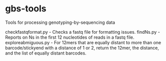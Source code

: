gbs-tools
=========

Tools for processing genotyping-by-sequencing data

checkfastqformat.py - Checks a fastq file for formatting issues.
findNs.py - Reports on Ns in the first 12 nucleotides of reads in a fastq file.
exploreabmiguous.py - For 12mers that are equally distant to more than one 
                      barcode/stickyend with a distance of 1 or 2, return the 
                      12mer, the distance, and the list of equally distant barcodes.
